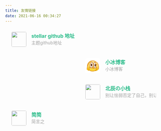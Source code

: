 ```yaml
---
title: 友情链接
date: 2021-06-16 00:34:27
---
```


<div class="post-body">
   <div id="links">
      <style>
         .links-content{
         margin-top:1rem;
         }
         .link-navigation::after {
         content: " ";
         display: block;
         clear: both;
         }
         .card {
         width: 45%;
         font-size: 1rem;
         padding: 10px 20px;
         border-radius: 4px;
         transition-duration: 0.15s;
         margin-bottom: 1rem;
         display:flex;
         }
         .card:nth-child(odd) {
         float: left;
         }
         .card:nth-child(even) {
         float: right;
         }
         .card:hover {
         transform: scale(1.1);
         box-shadow: 0 2px 6px 0 rgba(0, 0, 0, 0.12), 0 0 6px 0 rgba(0, 0, 0, 0.04);
         }
         .card a {
         border:none;
         }
         .card .ava {
         width: 3rem!important;
         height: 3rem!important;
         margin:0!important;
         margin-right: 1em!important;
         border-radius:4px;
         }
         .card .card-header {
         font-style: italic;
         overflow: hidden;
         width: 100%;
         }
         .card .card-header a {
         font-style: normal;
         color: #2bbc8a;
         font-weight: bold;
         text-decoration: none;
         }
         .card .card-header a:hover {
         color: #d480aa;
         text-decoration: none;
         }
         .card .card-header .info {
         font-style:normal;
         color:#a3a3a3;
         font-size:14px;
         min-width: 0;
         overflow: hidden;
         white-space: nowrap;
         }
      </style>
      <div class="links-content">
         <div class="link-navigation">
            <div class="card">
               <img class="ava" src="https://xaoxuu.com/assets/wiki/stellar/icon.svg" />
               <div class="card-header">
                  <div>
                     <a href="https://github.com/xaoxuu/hexo-theme-stellar/tree/1.26.8/">stellar github 地址</a>
                  </div>
                  <div class="info">主题github地址</div>
               </div>
            </div>
            <div class="card">
               <img class="ava" src="icon1.png" />
               <div class="card-header">
                  <div>
                     <a href="https://zfe.one">小冰博客</a>
                  </div>
                  <div class="info">小冰博客</div>
               </div>
            </div>
         </div>
            <!-- moban -->
            <div class="card">
               <img class="ava" src="https://bu.dusays.com/2023/01/17/63c5fdd06b675.gif" />
               <div class="card-header">
                  <div>
                     <a href="https://www.mz-zone.cn">北辰の小栈</a>
                  </div>
                  <div class="info">别让怯弱否定了自己，别让懒惰耽误了青春</div>
               </div>
            </div>
            <!-- moban -->
            <div class="card">
               <img class="ava" src="https://jwt1399.top/medias/avatar.png" />
               <div class="card-header">
                  <div>
                     <a href="https://jwt1399.top">简简</a>
                  </div>
                  <div class="info">简言之</div>
               </div>
            </div>
            <!-- moban -->
      </div>
   </div>
</div>